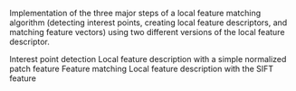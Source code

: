Implementation of the three major steps of a local feature matching algorithm (detecting interest points, creating local feature descriptors, and matching feature vectors) using two different versions of the local feature descriptor.

Interest point detection 
Local feature description with a simple normalized patch feature 
Feature matching 
Local feature description with the SIFT feature 
